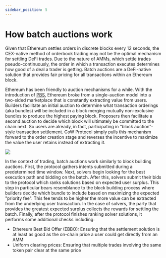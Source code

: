 ```yaml
---
sidebar_position: 5
---
```


# How batch auctions work

Given that Ethereum settles orders in discrete blocks every 12 seconds, the CEX-native method of orderbook trading may not be the optimal mechanism for settling DeFi trades. 
Due to the nature of AMMs, which settle trades pseudo-continuously, the order in which a transaction executes determines how good of a deal a trader is getting. 
Batch auctions are a DeFi-native solution that provides fair pricing for all transactions within an Ethereum block. 

Ethereum has been friendly to auction mechanisms for a while. 
With the introduction of [PBS](https://ethereum.org/nl/roadmap/pbs/), Ethereum broke from a single-auction model into a two-sided marketplace that is constantly extracting value from users. 
Builders facilitate an initial auction to determine what transaction orderings (aka bundles) will be included in a block merging mutually non-exclusive bundles to produce the highest paying block.
Proposers then facilitate a second auction to decide which block will ultimately be committed to the chain next. 
So users are already, in fact, participating in “block auction”-style transaction settlement. 
CoW Protocol simply pulls this mechanism forward to the order creation stage and reverses the incentive to maximize the value the user retains instead of extracting it.

![](https://lh7-eu.googleusercontent.com/6r3spKS1vtzxMz7lvkvhBialabTa-EmkxvhuxbG9ToPkwcuWnTG7LRoz8T5H0RMFzLFwbLAVTHzNVuopWHtWWgGZSSI_FbL8v--RgLGiBvTmFAo10UaggeHS51PN0k2dgfEe3uslxMCg7XQZANmMAC4)

In the context of trading, batch auctions work similarly to block building auctions. 
First, the protocol gathers intents submitted during a predetermined time window. 
Next, solvers begin looking for the best execution path and bidding on the batch. 
After this, solvers submit their bids to the protocol which ranks solutions based on expected user surplus. 
This step in particular bears resemblance to the block building process where builders decide which bundle to include based on maximizing the expected "priority fee".
This fee tends to be higher the more value can be extracted from the underlying user transaction.
In the case of solvers, the party that provides the greatest expected surplus collects the rewards for settling the batch. 
Finally, after the protocol finishes ranking solver solutions, it performs some additional checks including:

* Ethereum Best Bid Offer (EBBO): Ensuring that the settlement solution is at least as good as the on-chain price a user could get directly from an AMM
* Uniform clearing prices: Ensuring that multiple trades involving the same token pair clear at the same price
